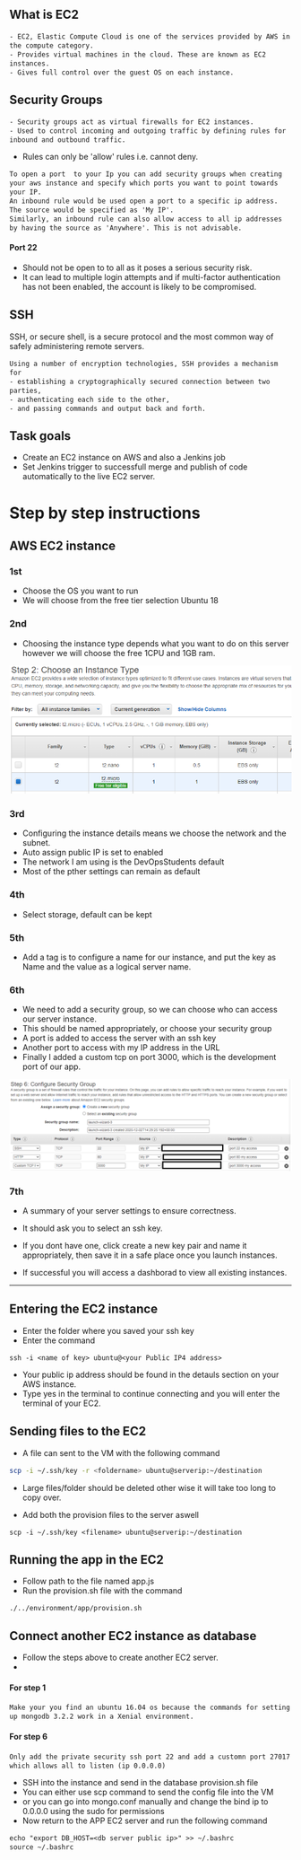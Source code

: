 ## What is EC2
```
- EC2, Elastic Compute Cloud is one of the services provided by AWS in the compute category.
- Provides virtual machines in the cloud. These are known as EC2 instances.
- Gives full control over the guest OS on each instance.
```

## Security Groups
```
- Security groups act as virtual firewalls for EC2 instances.
- Used to control incoming and outgoing traffic by defining rules for inbound and outbound traffic.
```
- Rules can only be 'allow' rules i.e. cannot deny.
```
To open a port  to your Ip you can add security groups when creating your aws instance and specify which ports you want to point towards your IP.
An inbound rule would be used open a port to a specific ip address. The source would be specified as 'My IP'.
Similarly, an inbound rule can also allow access to all ip addresses by having the source as 'Anywhere'. This is not advisable.
```

#### Port 22
- Should not be open to to all as it poses a serious security risk. 
- It can lead to multiple login attempts and if multi-factor authentication has not been enabled, the account is likely to be compromised.

## SSH 

SSH, or secure shell, is a secure protocol and the most common way of safely administering remote servers.
```
Using a number of encryption technologies, SSH provides a mechanism for 
- establishing a cryptographically secured connection between two parties, 
- authenticating each side to the other, 
- and passing commands and output back and forth.
```
## Task goals

- Create an EC2 instance on AWS and also a Jenkins job
- Set Jenkins trigger to successfull merge and publish of code automatically to the live EC2 server.

# Step by step instructions

## AWS EC2 instance
### 1st 
- Choose the OS you want to run
- We will choose from the free tier selection Ubuntu 18

### 2nd
- Choosing the instance type depends what you want to do on this server however we will choose the free 1CPU and 1GB ram.

![](img/chooseinstance.png)

### 3rd
- Configuring the instance details means we choose the network and the subnet.
- Auto assign public IP is set to enabled
- The network I am using is the DevOpsStudents default
- Most of the pther settings can remain as default

### 4th
- Select storage, default can be kept

### 5th
- Add a tag is to configure a name for our instance, and put the key as Name and the value as a logical server name.

### 6th
- We need to add a security group, so we can choose who can access our server instance.
- This should be named appropriately, or choose your security group
- A port is added to access the server with an ssh key
- Another port to access with my IP address in the URL
- Finally I added a custom tcp on port 3000, which is the development port of our app.

![](img/configuresecurity.png)

### 7th
- A summary of your server settings to ensure correctness.
- It should ask you to select an ssh key. 
- If you dont have one, click create a new key pair and name it appropriately, then save it in a safe place once you launch instances.

- If successful you will access a dashborad to view all existing instances.


--------------------------------------------------------------------

## Entering the EC2 instance
- Enter the folder where you saved your ssh key
- Enter the command
```
ssh -i <name of key> ubuntu@<your Public IP4 address>
```
- Your public ip address should be found in the detauls section on your AWS instance.
- Type yes in the terminal to continue connecting and you will enter the terminal of your EC2.

## Sending files to the EC2
- A file can sent to the VM with the following command
```bash
scp -i ~/.ssh/key -r <foldername> ubuntu@serverip:~/destination
```
- Large files/folder should be deleted other wise it will take too long to copy over.

- Add both the provision files to the server aswell
```
scp -i ~/.ssh/key <filename> ubuntu@serverip:~/destination
```

## Running the app in the EC2
- Follow path to the file named app.js
- Run the provision.sh file with the command
```
./../environment/app/provision.sh 
```

## Connect another EC2 instance as database
- Follow the steps above to create another EC2 server.
- 

#### For step 1 
```
Make your you find an ubuntu 16.04 os because the commands for setting up mongodb 3.2.2 work in a Xenial environment.
```
#### For step 6 
```
Only add the private security ssh port 22 and add a customn port 27017 which allows all to listen (ip 0.0.0.0)
```
- SSH into the instance and send in the database provision.sh file
- You can either use scp command to send the config file into the VM 
- or you can go into mongo.conf manually and change the bind ip to 0.0.0.0 using the sudo for permissions
- Now return to the APP EC2 server and run the following command
```
echo "export DB_HOST=<db server public ip>" >> ~/.bashrc
source ~/.bashrc
```
